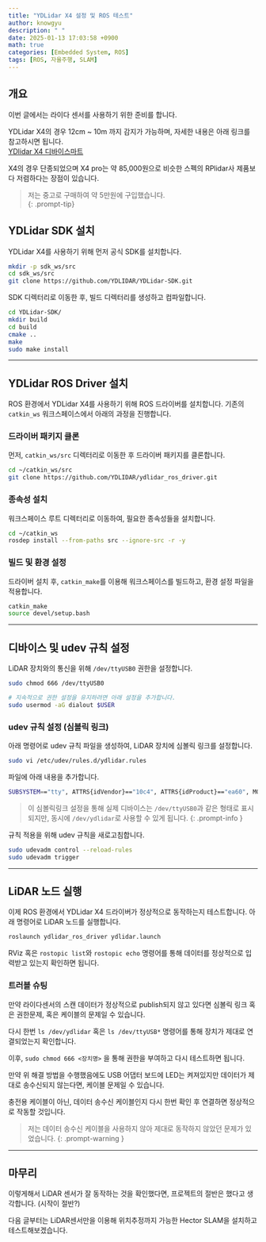 ```yaml
---
title: "YDLidar X4 설정 및 ROS 테스트"
author: knowgyu
description: " "
date: 2025-01-13 17:03:58 +0900
math: true
categories: [Embedded System, ROS]
tags: [ROS, 자율주행, SLAM]
---
```


## 개요

이번 글에서는 라이다 센서를 사용하기 위한 준비를 합니다.  

YDLidar X4의 경우 12cm ~ 10m 까지 감지가 가능하며, 자세한 내용은 아래 링크를 참고하시면 됩니다.  
[YDlidar X4 디바이스마트](https://www.devicemart.co.kr/goods/view?no=12170775&srsltid=AfmBOoqmNYC1eyAD3EFEgxfDrUDDTENT1vc7EU-PF8s6uXhjf4wEGZMZ)

X4의 경우 단종되었으며 X4 pro는 약 85,000원으로 비슷한 스펙의 RPlidar사 제품보다 저렴하다는 장점이 있습니다.  

> 저는 중고로 구매하여 약 5만원에 구입했습니다.  
{: .prompt-tip}

## YDLidar SDK 설치

YDLidar X4를 사용하기 위해 먼저 공식 SDK를 설치합니다.  

```bash
mkdir -p sdk_ws/src
cd sdk_ws/src
git clone https://github.com/YDLIDAR/YDLidar-SDK.git
```

SDK 디렉터리로 이동한 후, 빌드 디렉터리를 생성하고 컴파일합니다.

```bash
cd YDLidar-SDK/
mkdir build
cd build
cmake ..
make
sudo make install
```

---

## YDLidar ROS Driver 설치

ROS 환경에서 YDLidar X4를 사용하기 위해 ROS 드라이버를 설치합니다. 기존의 `catkin_ws` 워크스페이스에서 아래의 과정을 진행합니다.

### 드라이버 패키지 클론

먼저, `catkin_ws/src` 디렉터리로 이동한 후 드라이버 패키지를 클론합니다.

```bash
cd ~/catkin_ws/src
git clone https://github.com/YDLIDAR/ydlidar_ros_driver.git
```

### 종속성 설치

워크스페이스 루트 디렉터리로 이동하여, 필요한 종속성들을 설치합니다.

```bash
cd ~/catkin_ws
rosdep install --from-paths src --ignore-src -r -y
```

### 빌드 및 환경 설정

드라이버 설치 후, `catkin_make`를 이용해 워크스페이스를 빌드하고, 환경 설정 파일을 적용합니다.

```bash
catkin_make
source devel/setup.bash
```

---

## 디바이스 및 udev 규칙 설정

LiDAR 장치와의 통신을 위해 `/dev/ttyUSB0` 권한을 설정합니다.

```bash
sudo chmod 666 /dev/ttyUSB0

# 지속적으로 권한 설정을 유지하려면 아래 설정을 추가합니다.
sudo usermod -aG dialout $USER
```

### udev 규칙 설정 (심볼릭 링크)

아래 명령어로 udev 규칙 파일을 생성하여, LiDAR 장치에 심볼릭 링크를 설정합니다.

```bash
sudo vi /etc/udev/rules.d/ydlidar.rules
```

파일에 아래 내용을 추가합니다.

```bash
SUBSYSTEM=="tty", ATTRS{idVendor}=="10c4", ATTRS{idProduct}=="ea60", MODE:="0666", SYMLINK+="ydlidar"
```

> 이 심볼릭링크 설정을 통해 실제 디바이스는 `/dev/ttyUSB0`과 같은 형태로 표시되지만, 동시에 `/dev/ydlidar`로 사용할 수 있게 됩니다.
{: .prompt-info }

규칙 적용을 위해 udev 규칙을 새로고침합니다.

```bash
sudo udevadm control --reload-rules
sudo udevadm trigger
```

---

## LiDAR 노드 실행

이제 ROS 환경에서 YDLidar X4 드라이버가 정상적으로 동작하는지 테스트합니다. 아래 명령어로 LiDAR 노드를 실행합니다.

```bash
roslaunch ydlidar_ros_driver ydlidar.launch
```

RViz 혹은 `rostopic list`와 `rostopic echo` 명령어를 통해 데이터를 정상적으로 입력받고 있는지 확인하면 됩니다.  

### 트러블 슈팅

만약 라이다센서의 스캔 데이터가 정상적으로 publish되지 않고 있다면 심볼릭 링크 혹은 권한문제, 혹은 케이블의 문제일 수 있습니다.

다시 한번 `ls /dev/ydlidar` 혹은 `ls /dev/ttyUSB*` 명령어를 통해 장치가 제대로 연결되었는지 확인합니다.  

이후, `sudo chmod 666 <장치명>` 을 통해 권한을 부여하고 다시 테스트하면 됩니다.  


만약 위 해결 방법을 수행했음에도 USB 어댑터 보드에 LED는 켜져있지만 데이터가 제대로 송수신되지 않는다면, 케이블 문제일 수 있습니다.  

충전용 케이블이 아닌, 데이터 송수신 케이블인지 다시 한번 확인 후 연결하면 정상적으로 작동할 것입니다.

> 저는 데이터 송수신 케이블을 사용하지 않아 제대로 동작하지 않았던 문제가 있었습니다.
{: .prompt-warning }

---

## 마무리

이렇게해서 LiDAR 센서가 잘 동작하는 것을 확인했다면, 프로젝트의 절반은 했다고 생각합니다.  (시작이 절반?)

다음 글부터는 LiDAR센서만을 이용해 위치추정까지 가능한 Hector SLAM을 설치하고 테스트해보겠습니다.  
